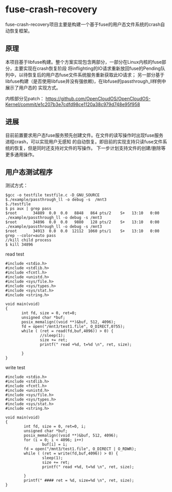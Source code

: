# fuse-crash-recovery

fuse-crash-recovery项目主要是构建一个基于fuse的用户态文件系统的crash自动恢复框架。

## 原理

本项目基于libfuse构建。整个方案实现包含两部分，一部分在Linux内核的fuse部分，主要实现在crash恢复阶段
将inflighting的IO请求重新放回fuse的Pending队列中，以待恢复后的用户态fuse文件系统服务重新获取此IO请求；
另一部分基于libfuse构建（是否使用libfuse并没有强依赖)，在libfuse的passthrough_ll样例中展示了用户态的
实现方式。

内核部分见patch：
https://github.com/OpenCloudOS/OpenCloudOS-Kernel/commit/e1c207b3e7cdfd98ce1120a38c979d748e95f958

## 进展

目前前置要求用户态fuse服务预先创建文件。在文件的读写操作时出现fuse服务进程crash，可以实现用户无感知
的自动恢复。即目前的实现支持只读fuse文件系统的恢复，但是同时还支持对文件的写操作。
下一步计划支持文件的创建/删除等更多通用操作。

## 用户态测试程序

测试方式：
```
$gcc -o testfile testfile.c -D_GNU_SOURCE
$./example/passthrough_ll -o debug -s  /mnt3
$./testfile
$ ps aux | grep pass
$root       34889  0.0  0.0   8848   864 pts/2    S+   13:10   0:00 ./example/passthrough_ll -o debug -s /mnt3
$root       34896  0.0  0.0   9880   128 pts/2    S+   13:10   0:00 ./example/passthrough_ll -o debug -s /mnt3
$root       34913  0.0  0.0  12112  1060 pts/1    S+   13:10   0:00 grep --color=auto pass
//kill child process
$ kill 34896
```
read test
```
#include <stdio.h>
#include <stdlib.h>
#include <fcntl.h>
#include <unistd.h>
#include <sys/file.h>
#include <sys/types.h>
#include <sys/stat.h> 
#include <string.h>

void main(void)
{
       int fd, size = 0, ret=0;
       unsigned char *buf;
       posix_memalign((void **)&buf, 512, 4096);
       fd = open("/mnt3/test1.file", O_DIRECT,0755);
       while ( (ret = read(fd,buf,4096)) > 0) {
               //sleep(1);
               size += ret;
               printf(" read +%d, t=%d \n", ret, size);

       }
}
```
write test
```
#include <stdio.h>
#include <stdlib.h>
#include <fcntl.h>
#include <unistd.h>
#include <sys/file.h>
#include <sys/types.h>
#include <sys/stat.h>
#include <string.h>

void main(void)
{
        int fd, size = 0, ret=0, i;
        unsigned char *buf;
        posix_memalign((void **)&buf, 512, 4096);
        for (i = 0; i < 4096; i++)
                buf[i] = i;
        fd = open("/mnt3/test1.file", O_DIRECT | O_RDWR);
        while ( (ret = write(fd,buf,4096)) > 0) {
                sleep(1);
                size += ret;
                printf(" read +%d, t=%d \n", ret, size);

        }
        printf(" #### ret = %d, size=%d \n", ret, size);
}
```

